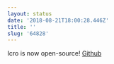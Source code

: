 ```yaml
---
layout: status
date: '2018-08-21T18:00:28.446Z'
title: ''
slug: '64828'
---
```

Icro is now open-source!
[Github](https://github.com/hartlco/Icro)
